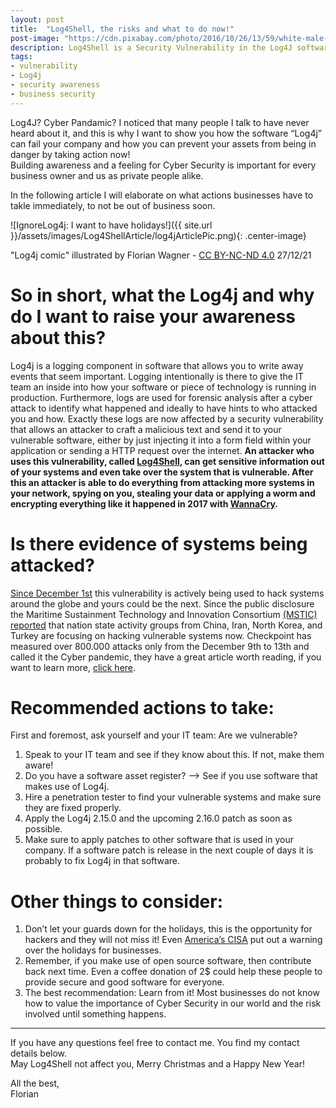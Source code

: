 ```yaml
---
layout: post
title:  "Log4Shell, the risks and what to do now!"
post-image: "https://cdn.pixabay.com/photo/2016/10/26/13/59/white-male-1771549_1280.jpg"
description: Log4Shell is a Security Vulnerability in the Log4J software and started the Cyber Pandamic which impacts anything and anyone since December 2021. 
tags: 
- vulnerability
- Log4j
- security awareness
- business security
---
```


Log4J? Cyber Pandamic? I noticed that many people I talk to have never heard about it, and this is why I want to show you how the software “Log4j” can fail your company and how you can prevent your assets from being in danger by taking action now!   
Building awareness and a feeling for Cyber Security is important for every business owner and us as private people alike.

In the following article I will elaborate on what actions businesses have to takle immediately, to not be out of business soon.

![IgnoreLog4j: I want to have holidays!]({{ site.url }}/assets/images/Log4ShellArticle/log4jArticlePic.png){: .center-image}  

"Log4j comic" illustrated by Florian Wagner - [CC BY-NC-ND 4.0][cc] 27/12/21  

# So in short, what the Log4j and why do I want to raise your awareness about this?

Log4j is a logging component in software that allows you to write away events that seem important. Logging intentionally is there to give the IT team an inside into how your software or piece of technology is running in production.
Furthermore, logs are used for forensic analysis after a cyber attack to identify what happened and ideally to have hints to who attacked you and how.
Exactly these logs are now affected by a security vulnerability that allows an attacker to craft a malicious text and send it to your vulnerable software, either by just injecting it into a form field within your application or sending a HTTP request over the internet.
**An attacker who uses this vulnerability, called [Log4Shell][Log4ShellCVE], can get sensitive information out of your systems and even take over the system that is vulnerable. After this an attacker is able to do everything from attacking more systems in your network, spying on you, stealing your data or applying a worm and encrypting everything like it happened in 2017 with [WannaCry][WannaCry].**

# Is there evidence of systems being attacked?

[Since December 1st][Log4ShellFirstEncounter] this vulnerability is actively being used to hack systems around the globe and yours could be the next.
Since the public disclosure the Maritime Sustainment Technology and Innovation Consortium [(MSTIC) reported][MSTICNationalStateActivityGroups] that nation state activity groups from China, Iran, North Korea, and Turkey are focusing on hacking vulnerable systems now. 
Checkpoint has measured over 800.000 attacks only from the December 9th to 13th and called it the Cyber pandemic, they have a great article worth reading, if you want to learn more, [click here][cyberPandemic].

# Recommended actions to take:

First and foremost, ask yourself and your IT team: Are we vulnerable?
1. Speak to your IT team and see if they know about this. If not, make them aware!
2. Do you have a software asset register? —> See if you use software that makes use of Log4j.
3. Hire a penetration tester to find your vulnerable systems and make sure they are fixed properly.
4. Apply the Log4j 2.15.0 and the upcoming 2.16.0 patch as soon as possible.
5. Make sure to apply patches to other software that is used in your company. If a software patch is release in the next couple of days it is probably to fix Log4j in that software.

# Other things to consider:  

1. Don’t let your guards down for the holidays, this is the opportunity for hackers and they will not miss it! Even [America’s CISA][holidayHacks] put out a warning over the holidays for businesses. 
2. Remember, if you make use of open source software, then contribute back next time. Even a coffee donation of 2$ could help these people to provide secure and good software for everyone. 
3. The best recommendation: Learn from it! Most businesses do not know how to value the importance of Cyber Security in our world and the risk involved until something happens. 

---

If you have any questions feel free to contact me. You find my contact details below.  
May Log4Shell not affect you, Merry Christmas and a Happy New Year!  
  
All the best,  
Florian 

[Log4ShellCVE]: https://nvd.nist.gov/vuln/detail/CVE-2021-44228
[WannaCry]: https://www.cisa.gov/uscert/sites/default/files/FactSheets/NCCIC%20ICS_FactSheet_WannaCry_Ransomware_S508C.pdf
[Log4ShellFirstEncounter]: https://twitter.com/eastdakota/status/1469800951351427073?s=21
[MSTICNationalStateActivityGroups]: https://www.microsoft.com/security/blog/2021/12/11/guidance-for-preventing-detecting-and-hunting-for-cve-2021-44228-log4j-2-exploitation
[holidayHacks]: https://www.cisa.gov/uscert/ncas/current-activity/2021/11/22/reminder-critical-infrastructure-stay-vigilant-against-threats
[cc]: https://creativecommons.org/licenses/by-nc-nd/4.0/
[cyberPandemic]: https://blog.checkpoint.com/2021/12/13/the-numbers-behind-a-cyber-pandemic-detailed-dive/

<style>
.center-image
{
    margin: 0 auto;
    display: block;
}
